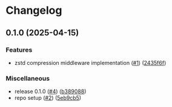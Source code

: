 # Changelog

## 0.1.0 (2025-04-15)


### Features

* zstd compression middleware implementation ([#1](https://github.com/momentohq/client-sdk-go-compression-zstd/issues/1)) ([2435f6f](https://github.com/momentohq/client-sdk-go-compression-zstd/commit/2435f6f91f1993a26ee7f1e451677a05f29e0f8c))


### Miscellaneous

* release 0.1.0 ([#4](https://github.com/momentohq/client-sdk-go-compression-zstd/issues/4)) ([b389088](https://github.com/momentohq/client-sdk-go-compression-zstd/commit/b389088cadf754f5fd45177b9dc9090890588e49))
* repo setup ([#2](https://github.com/momentohq/client-sdk-go-compression-zstd/issues/2)) ([5eb9cb5](https://github.com/momentohq/client-sdk-go-compression-zstd/commit/5eb9cb5f56abb64111a9f27876936c99c4dfbf49))
